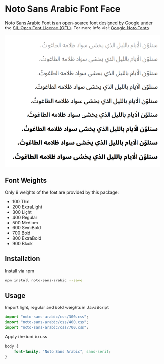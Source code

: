 # Noto Sans Arabic Font Face
Noto Sans Arabic Font is an open-source font designed by Google under the [SIL Open Font License (OFL)](http://scripts.sil.org/OFL). For more info visit [Google Noto Fonts](https://www.google.com/get/noto/)

![Noto Sans Arabic Font Weights](/demo.png)

## Font Weights
Only 9 weights of the font are provided by this package:
- 100 Thin
- 200 ExtraLight
- 300 Light
- 400 Regular
- 500 Medium
- 600 SemiBold
- 700 Bold
- 800 ExtraBold
- 900 Black

## Installation
Install via npm
```sh
npm install noto-sans-arabic --save
```

## Usage
Import light, regular and bold weights in JavaScript
```js
import "noto-sans-arabic/css/300.css";
import "noto-sans-arabic/css/400.css";
import "noto-sans-arabic/css/700.css";
```

Apply the font to css
```css
body {
    font-family: "Noto Sans Arabic", sans-serif;
}
```
